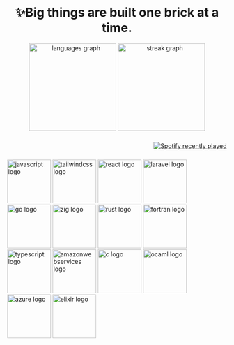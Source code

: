 <br clear="both">

<h1 align="center">✨Big things are built one brick at a time.</h1>

<div align="center">
  <img src="https://github-readme-stats.vercel.app/api/top-langs?username=Jgarette0&locale=en&hide_title=true&layout=compact&card_width=320&langs_count=10&theme=default&hide_border=true" height="200" alt="languages graph"  />
  <img src="https://streak-stats.demolab.com?user=Jgarette0&locale=en&mode=daily&theme=default&hide_border=true&border_radius=5" height="200" alt="streak graph"  />
</div>


###

<div align="right">
    <a href="https://open.spotify.com/user/216vfppz35dbb363d3syvnl6a">
      <img src="https://spotify-recently-played-readme.vercel.app/api?user=216vfppz35dbb363d3syvnl6a&count=3&unique=false" alt="Spotify recently played" />
    </a>
</div>


###


###

<div align="left">
    <img src="https://skillicons.dev/icons?i=js" height="100" alt="javascript logo" />
    <img src="https://skillicons.dev/icons?i=tailwind" height="100" alt="tailwindcss logo" />
    <img src="https://skillicons.dev/icons?i=react" height="100" alt="react logo" />
    <img src="https://skillicons.dev/icons?i=laravel" height="100" alt="laravel logo" />
    <img src="https://skillicons.dev/icons?i=go" height="100" alt="go logo" />
    <img src="https://skillicons.dev/icons?i=zig" height="100" alt="zig logo" />
    <img src="https://skillicons.dev/icons?i=rust" height="100" alt="rust logo" />
    <img src="https://skillicons.dev/icons?i=fortran" height="100" alt="fortran logo" />
    <img src="https://skillicons.dev/icons?i=ts" height="100" alt="typescript logo" />
    <img src="https://skillicons.dev/icons?i=aws" height="100" alt="amazonwebservices logo" />
    <img src="https://skillicons.dev/icons?i=c" height="100" alt="c logo" />
    <img src="https://skillicons.dev/icons?i=ocaml" height="100" alt="ocaml logo" />
    <img src="https://skillicons.dev/icons?i=azure" height="100" alt="azure logo" />
    <img src="https://skillicons.dev/icons?i=elixir" height="100" alt="elixir logo" />
</div>

###


